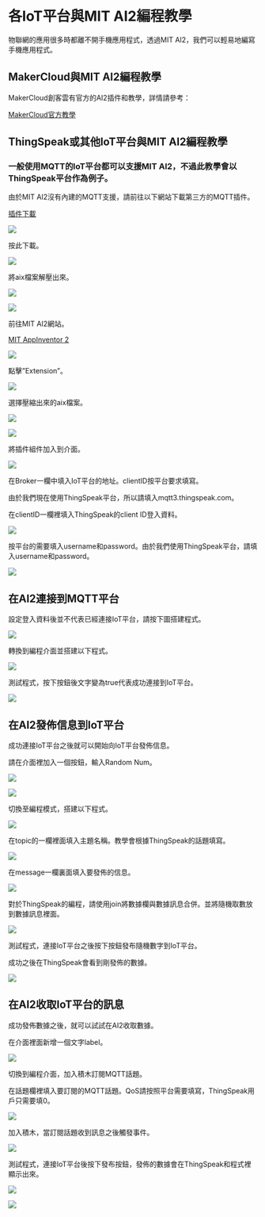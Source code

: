 # 各IoT平台與MIT AI2編程教學

物聯網的應用很多時都離不開手機應用程式，透過MIT AI2，我們可以輕易地編寫手機應用程式。

## MakerCloud與MIT AI2編程教學

MakerCloud創客雲有官方的AI2插件和教學，詳情請參考：

[MakerCloud官方教學](https://learn.makercloud.io/zh_TW/latest/ch4_connect/ai2/connect_ai2/)

## ThingSpeak或其他IoT平台與MIT AI2編程教學

### 一般使用MQTT的IoT平台都可以支援MIT AI2，不過此教學會以ThingSpeak平台作為例子。

由於MIT AI2沒有內建的MQTT支援，請前往以下網站下載第三方的MQTT插件。

[插件下載](https://ullisroboterseite.de/android-AI2-PahoMQTT-en.html)

![](./images/1.png)

按此下載。

![](./images/2.png)

將aix檔案解壓出來。

![](./images/3.png)

![](./images/4.png)

前往MIT AI2網站。

[MIT AppInventor 2](http://appinventor.mit.edu/)

![](./images/5.png)

點擊”Extension”。

![](./images/6.png)

選擇壓縮出來的aix檔案。

![](./images/7.png)

![](./images/8.png)

將插件組件加入到介面。

![](./images/9.png)

在Broker一欄中填入IoT平台的地址。clientID按平台要求填寫。

由於我們現在使用ThingSpeak平台，所以請填入mqtt3.thingspeak.com。

在clientID一欄裡填入ThingSpeak的client ID登入資料。

![](./images/10.png)

按平台的需要填入username和password。由於我們使用ThingSpeak平台，請填入username和password。

![](./images/11.png)

## 在AI2連接到MQTT平台

設定登入資料後並不代表已經連接IoT平台，請按下圖搭建程式。

![](./images/12.png)

轉換到編程介面並搭建以下程式。

![](./images/13.png)

測試程式，按下按鈕後文字變為true代表成功連接到IoT平台。

![](./images/14.jpg)

## 在AI2發佈信息到IoT平台

成功連接IoT平台之後就可以開始向IoT平台發佈信息。

請在介面裡加入一個按鈕，輸入Random Num。

![](./images/15.png)

![](./images/16.png)

切換至編程模式，搭建以下程式。

![](./images/17.png)

在topic的一欄裡面填入主題名稱。教學會根據ThingSpeak的話題填寫。

![](./images/18.png)

在message一欄裏面填入要發佈的信息。

![](./images/19.png)

對於ThingSpeak的編程，請使用join將數據欄與數據訊息合併。並將隨機取數放到數據訊息裡面。

![](./images/20.png)

測試程式，連接IoT平台之後按下按鈕發布隨機數字到IoT平台。

成功之後在ThingSpeak會看到剛發佈的數據。

![](./images/21.png)

## 在AI2收取IoT平台的訊息

成功發佈數據之後，就可以試試在AI2收取數據。

在介面裡面新增一個文字label。

![](./images/22.png)

切換到編程介面，加入積木訂閱MQTT話題。

在話題欄裡填入要訂閱的MQTT話題。QoS請按照平台需要填寫，ThingSpeak用戶只需要填0。

![](./images/23.png)

加入積木，當訂閱話題收到訊息之後觸發事件。

![](./images/24.png)

測試程式，連接IoT平台後按下發布按鈕，發佈的數據會在ThingSpeak和程式裡顯示出來。

![](./images/25.png)

![](./images/26.jpg)